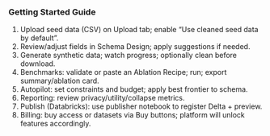 ### Getting Started Guide

1) Upload seed data (CSV) on Upload tab; enable “Use cleaned seed data by default”.
2) Review/adjust fields in Schema Design; apply suggestions if needed.
3) Generate synthetic data; watch progress; optionally clean before download.
4) Benchmarks: validate or paste an Ablation Recipe; run; export summary/ablation card.
5) Autopilot: set constraints and budget; apply best frontier to schema.
6) Reporting: review privacy/utility/collapse metrics.
7) Publish (Databricks): use publisher notebook to register Delta + preview.
8) Billing: buy access or datasets via Buy buttons; platform will unlock features accordingly.


